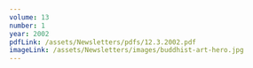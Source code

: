 ```yaml
---
volume: 13
number: 1
year: 2002
pdfLink: /assets/Newsletters/pdfs/12.3.2002.pdf
imageLink: /assets/Newsletters/images/buddhist-art-hero.jpg
---
```

